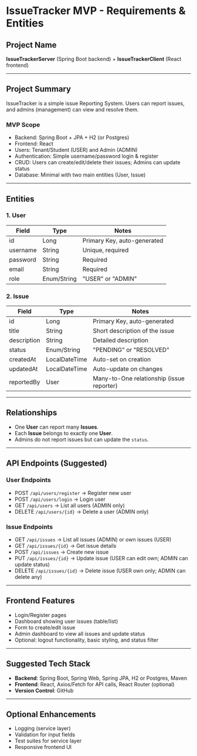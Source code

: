 # IssueTracker MVP - Requirements & Entities

## Project Name
**IssueTrackerServer** (Spring Boot backend) + **IssueTrackerClient** (React frontend)

---

## Project Summary
IssueTracker is a simple issue Reporting System.
Users can report issues, and admins (management) can view and resolve them.

### MVP Scope
- Backend: Spring Boot + JPA + H2 (or Postgres)
- Frontend: React
- Users: Tenant/Student (USER) and Admin (ADMIN)
- Authentication: Simple username/password login & register
- CRUD: Users can create/edit/delete their issues; Admins can update status
- Database: Minimal with two main entities (User, Issue)

---

## Entities

### 1. User
| Field | Type | Notes |
|-------|------|-------|
| id | Long | Primary Key, auto-generated |
| username | String | Unique, required |
| password | String | Required |
| email | String | Required |
| role | Enum/String | "USER" or "ADMIN" |

### 2. Issue
| Field | Type | Notes |
|-------|------|-------|
| id | Long | Primary Key, auto-generated |
| title | String | Short description of the issue |
| description | String | Detailed description |
| status | Enum/String | "PENDING" or "RESOLVED" |
| createdAt | LocalDateTime | Auto-set on creation |
| updatedAt | LocalDateTime | Auto-update on changes |
| reportedBy | User | Many-to-One relationship (issue reporter) |

---

## Relationships
- One **User** can report many **Issues**.
- Each **Issue** belongs to exactly one **User**.
- Admins do not report issues but can update the `status`.

---

## API Endpoints (Suggested)

### User Endpoints
- POST `/api/users/register` → Register new user
- POST `/api/users/login` → Login user
- GET `/api/users` → List all users (ADMIN only)
- DELETE `/api/users/{id}` → Delete a user (ADMIN only)

### Issue Endpoints
- GET `/api/issues` → List all issues (ADMIN) or own issues (USER)
- GET `/api/issues/{id}` → Get issue details
- POST `/api/issues` → Create new issue
- PUT `/api/issues/{id}` → Update issue (USER can edit own; ADMIN can update status)
- DELETE `/api/issues/{id}` → Delete issue (USER own only; ADMIN can delete any)

---

## Frontend Features
- Login/Register pages
- Dashboard showing user issues (table/list)
- Form to create/edit issue
- Admin dashboard to view all issues and update status
- Optional: logout functionality, basic styling, and status filter

---

## Suggested Tech Stack
- **Backend**: Spring Boot, Spring Web, Spring JPA, H2 or Postgres, Maven
- **Frontend**: React, Axios/Fetch for API calls, React Router (optional)
- **Version Control**: GitHub

---

## Optional Enhancements
- Logging (service layer)
- Validation for input fields
- Test suites for service layer
- Responsive frontend UI

